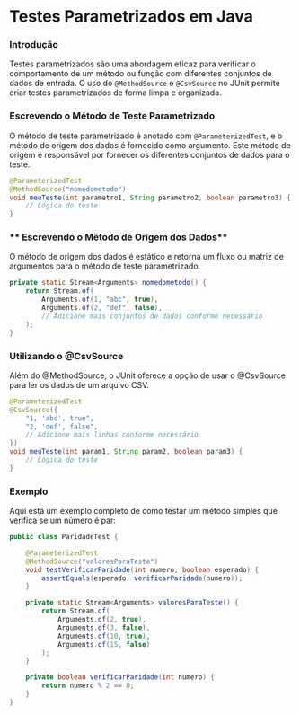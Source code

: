 # **Testes Parametrizados em Java**

### **Introdução**
Testes parametrizados são uma abordagem eficaz para verificar o comportamento de um método ou função com diferentes conjuntos de dados de entrada. O uso do `@MethodSource` e `@CsvSource` no JUnit permite criar testes parametrizados de forma limpa e organizada.


### **Escrevendo o Método de Teste Parametrizado**

O método de teste parametrizado é anotado com `@ParameterizedTest`, e o método de origem dos dados é fornecido como argumento. Este método de origem é responsável por fornecer os diferentes conjuntos de dados para o teste.

```java
@ParameterizedTest
@MethodSource("nomedometodo")
void meuTeste(int parametro1, String parametro2, boolean parametro3) {
    // Lógica do teste
}
```

### ** Escrevendo o Método de Origem dos Dados**

O método de origem dos dados é estático e retorna um fluxo ou matriz de argumentos para o método de teste parametrizado.

```java
private static Stream<Arguments> nomedometodo() {
    return Stream.of(
        Arguments.of(1, "abc", true),
        Arguments.of(2, "def", false),
        // Adicione mais conjuntos de dados conforme necessário
    );
}
```

### Utilizando o @CsvSource

Além do @MethodSource, o JUnit oferece a opção de usar o @CsvSource para ler os dados de um arquivo CSV.

```java
@ParameterizedTest
@CsvSource({
    "1, 'abc', true",
    "2, 'def', false",
    // Adicione mais linhas conforme necessário
})
void meuTeste(int param1, String param2, boolean param3) {
    // Lógica do teste
}
```

### **Exemplo**

Aqui está um exemplo completo de como testar um método simples que verifica se um número é par:

```java
public class ParidadeTest {

    @ParameterizedTest
    @MethodSource("valoresParaTeste")
    void testVerificarParidade(int numero, boolean esperado) {
        assertEquals(esperado, verificarParidade(numero));
    }

    private static Stream<Arguments> valoresParaTeste() {
        return Stream.of(
            Arguments.of(2, true),
            Arguments.of(3, false),
            Arguments.of(10, true),
            Arguments.of(15, false)
        );
    }

    private boolean verificarParidade(int numero) {
        return numero % 2 == 0;
    }
}
```